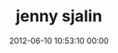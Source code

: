 ---
title: "jenny sjalin"
date: 2012-06-10 10:53:10 00:00
permalink: /jennysjalin
twitter: ""
likes: [783,358,719,784,608,211,48,932,108,1334,943,1369,1370,423,1541]
id: 910
gravatar: "http://www.gravatar.com/avatar/cb0458e1ac0794639d498f88ff2ff4c6"
---